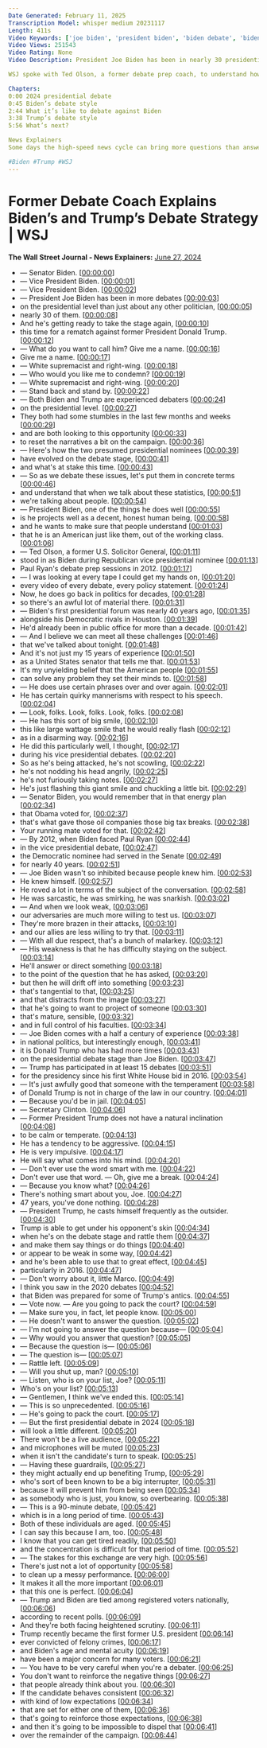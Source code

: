```yaml
---
Date Generated: February 11, 2025
Transcription Model: whisper medium 20231117
Length: 411s
Video Keywords: ['joe biden', 'president biden', 'biden debate', 'biden trump debate', 'trump biden debate', 'donald trump', 'former president', 'trump news', 'biden news', 'debate', 'presidential debate', 'debate strategy', 'trump rhetoric', 'trump debate', 'cnn', 'cnn debate', 'wsj', 'biden debate style', 'debate tactics', 'debate analysis', 'general election', '2024 presidential election', 'debate coach', 'working class', 'debate prep', 'policy statement', 'presidential forum', 'us senator', 'us politics', 'trump debate style', 'biden', 'usnews']
Video Views: 251543
Video Rating: None
Video Description: President Joe Biden has been in nearly 30 presidential-level debates throughout his political career. Now, he’s teeing up to debate former President Donald Trump again in Atlanta. But what is different about their debate style and what can voters expect from the first presidential debate of the 2024 general election on Thursday night?

WSJ spoke with Ted Olson, a former debate prep coach, to understand how Biden and Trump approach debates.

Chapters:
0:00 2024 presidential debate 
0:45 Biden’s debate style
2:44 What it’s like to debate against Biden
3:38 Trump’s debate style
5:56 What’s next?

News Explainers
Some days the high-speed news cycle can bring more questions than answers. WSJ’s news explainers break down the day's biggest stories into bite-size pieces to help you make sense of the news.

#Biden #Trump #WSJ
---
```


# Former Debate Coach Explains Biden’s and Trump’s Debate Strategy | WSJ
**The Wall Street Journal - News Explainers:** [June 27, 2024](https://www.youtube.com/watch?v=1CcbWp5XBgE)
*  — Senator Biden. [[00:00:00](https://www.youtube.com/watch?v=1CcbWp5XBgE&t=0.0s)]
*  — Vice President Biden. [[00:00:01](https://www.youtube.com/watch?v=1CcbWp5XBgE&t=1.12s)]
*  — Vice President Biden. [[00:00:02](https://www.youtube.com/watch?v=1CcbWp5XBgE&t=2.42s)]
*  — President Joe Biden has been in more debates [[00:00:03](https://www.youtube.com/watch?v=1CcbWp5XBgE&t=3.34s)]
*  on the presidential level than just about any other politician, [[00:00:05](https://www.youtube.com/watch?v=1CcbWp5XBgE&t=5.42s)]
*  nearly 30 of them. [[00:00:08](https://www.youtube.com/watch?v=1CcbWp5XBgE&t=8.9s)]
*  And he's getting ready to take the stage again, [[00:00:10](https://www.youtube.com/watch?v=1CcbWp5XBgE&t=10.42s)]
*  this time for a rematch against former President Donald Trump. [[00:00:12](https://www.youtube.com/watch?v=1CcbWp5XBgE&t=12.780000000000001s)]
*  — What do you want to call him? Give me a name. [[00:00:16](https://www.youtube.com/watch?v=1CcbWp5XBgE&t=16.5s)]
*  Give me a name. [[00:00:17](https://www.youtube.com/watch?v=1CcbWp5XBgE&t=17.78s)]
*  — White supremacist and right-wing. [[00:00:18](https://www.youtube.com/watch?v=1CcbWp5XBgE&t=18.14s)]
*  — Who would you like me to condemn? [[00:00:19](https://www.youtube.com/watch?v=1CcbWp5XBgE&t=19.14s)]
*  — White supremacist and right-wing. [[00:00:20](https://www.youtube.com/watch?v=1CcbWp5XBgE&t=20.06s)]
*  — Stand back and stand by. [[00:00:22](https://www.youtube.com/watch?v=1CcbWp5XBgE&t=22.62s)]
*  — Both Biden and Trump are experienced debaters [[00:00:24](https://www.youtube.com/watch?v=1CcbWp5XBgE&t=24.7s)]
*  on the presidential level. [[00:00:27](https://www.youtube.com/watch?v=1CcbWp5XBgE&t=27.66s)]
*  They both had some stumbles in the last few months and weeks [[00:00:29](https://www.youtube.com/watch?v=1CcbWp5XBgE&t=29.16s)]
*  and are both looking to this opportunity [[00:00:33](https://www.youtube.com/watch?v=1CcbWp5XBgE&t=33.120000000000005s)]
*  to reset the narratives a bit on the campaign. [[00:00:36](https://www.youtube.com/watch?v=1CcbWp5XBgE&t=36.08s)]
*  — Here's how the two presumed presidential nominees [[00:00:39](https://www.youtube.com/watch?v=1CcbWp5XBgE&t=39.68s)]
*  have evolved on the debate stage, [[00:00:41](https://www.youtube.com/watch?v=1CcbWp5XBgE&t=41.92s)]
*  and what's at stake this time. [[00:00:43](https://www.youtube.com/watch?v=1CcbWp5XBgE&t=43.72s)]
*  — So as we debate these issues, let's put them in concrete terms [[00:00:46](https://www.youtube.com/watch?v=1CcbWp5XBgE&t=46.8s)]
*  and understand that when we talk about these statistics, [[00:00:51](https://www.youtube.com/watch?v=1CcbWp5XBgE&t=51.3s)]
*  we're talking about people. [[00:00:54](https://www.youtube.com/watch?v=1CcbWp5XBgE&t=54.6s)]
*  — President Biden, one of the things he does well [[00:00:55](https://www.youtube.com/watch?v=1CcbWp5XBgE&t=55.88s)]
*  is he projects well as a decent, honest human being, [[00:00:58](https://www.youtube.com/watch?v=1CcbWp5XBgE&t=58.74s)]
*  and he wants to make sure that people understand [[00:01:03](https://www.youtube.com/watch?v=1CcbWp5XBgE&t=63.52s)]
*  that he is an American just like them, out of the working class. [[00:01:06](https://www.youtube.com/watch?v=1CcbWp5XBgE&t=66.64s)]
*  — Ted Olson, a former U.S. Solicitor General, [[00:01:11](https://www.youtube.com/watch?v=1CcbWp5XBgE&t=71.12s)]
*  stood in as Biden during Republican vice presidential nominee [[00:01:13](https://www.youtube.com/watch?v=1CcbWp5XBgE&t=73.68s)]
*  Paul Ryan's debate prep sessions in 2012. [[00:01:17](https://www.youtube.com/watch?v=1CcbWp5XBgE&t=77.28s)]
*  — I was looking at every tape I could get my hands on, [[00:01:20](https://www.youtube.com/watch?v=1CcbWp5XBgE&t=80.56s)]
*  every video of every debate, every policy statement. [[00:01:24](https://www.youtube.com/watch?v=1CcbWp5XBgE&t=84.28s)]
*  Now, he does go back in politics for decades, [[00:01:28](https://www.youtube.com/watch?v=1CcbWp5XBgE&t=88.44s)]
*  so there's an awful lot of material there. [[00:01:31](https://www.youtube.com/watch?v=1CcbWp5XBgE&t=91.98s)]
*  — Biden's first presidential forum was nearly 40 years ago, [[00:01:35](https://www.youtube.com/watch?v=1CcbWp5XBgE&t=95.89999999999999s)]
*  alongside his Democratic rivals in Houston. [[00:01:39](https://www.youtube.com/watch?v=1CcbWp5XBgE&t=99.5s)]
*  He'd already been in public office for more than a decade. [[00:01:42](https://www.youtube.com/watch?v=1CcbWp5XBgE&t=102.46s)]
*  — And I believe we can meet all these challenges [[00:01:46](https://www.youtube.com/watch?v=1CcbWp5XBgE&t=106.46s)]
*  that we've talked about tonight. [[00:01:48](https://www.youtube.com/watch?v=1CcbWp5XBgE&t=108.42s)]
*  And it's not just my 15 years of experience [[00:01:50](https://www.youtube.com/watch?v=1CcbWp5XBgE&t=110.82s)]
*  as a United States senator that tells me that. [[00:01:53](https://www.youtube.com/watch?v=1CcbWp5XBgE&t=113.03999999999999s)]
*  It's my unyielding belief that the American people [[00:01:55](https://www.youtube.com/watch?v=1CcbWp5XBgE&t=115.5s)]
*  can solve any problem they set their minds to. [[00:01:58](https://www.youtube.com/watch?v=1CcbWp5XBgE&t=118.14s)]
*  — He does use certain phrases over and over again. [[00:02:01](https://www.youtube.com/watch?v=1CcbWp5XBgE&t=121.52s)]
*  He has certain quirky mannerisms with respect to his speech. [[00:02:04](https://www.youtube.com/watch?v=1CcbWp5XBgE&t=124.52s)]
*  — Look, folks. Look, folks. Look, folks. [[00:02:08](https://www.youtube.com/watch?v=1CcbWp5XBgE&t=128.44s)]
*  — He has this sort of big smile, [[00:02:10](https://www.youtube.com/watch?v=1CcbWp5XBgE&t=130.64s)]
*  this like large wattage smile that he would really flash [[00:02:12](https://www.youtube.com/watch?v=1CcbWp5XBgE&t=132.64s)]
*  as in a disarming way. [[00:02:16](https://www.youtube.com/watch?v=1CcbWp5XBgE&t=136.32s)]
*  He did this particularly well, I thought, [[00:02:17](https://www.youtube.com/watch?v=1CcbWp5XBgE&t=137.92000000000002s)]
*  during his vice presidential debates. [[00:02:20](https://www.youtube.com/watch?v=1CcbWp5XBgE&t=140.44s)]
*  So as he's being attacked, he's not scowling, [[00:02:22](https://www.youtube.com/watch?v=1CcbWp5XBgE&t=142.4s)]
*  he's not nodding his head angrily, [[00:02:25](https://www.youtube.com/watch?v=1CcbWp5XBgE&t=145.6s)]
*  he's not furiously taking notes. [[00:02:27](https://www.youtube.com/watch?v=1CcbWp5XBgE&t=147.58s)]
*  He's just flashing this giant smile and chuckling a little bit. [[00:02:29](https://www.youtube.com/watch?v=1CcbWp5XBgE&t=149.78s)]
*  — Senator Biden, you would remember that in that energy plan [[00:02:34](https://www.youtube.com/watch?v=1CcbWp5XBgE&t=154.22s)]
*  that Obama voted for, [[00:02:37](https://www.youtube.com/watch?v=1CcbWp5XBgE&t=157.18s)]
*  that's what gave those oil companies those big tax breaks. [[00:02:38](https://www.youtube.com/watch?v=1CcbWp5XBgE&t=158.62s)]
*  Your running mate voted for that. [[00:02:42](https://www.youtube.com/watch?v=1CcbWp5XBgE&t=162.5s)]
*  — By 2012, when Biden faced Paul Ryan [[00:02:44](https://www.youtube.com/watch?v=1CcbWp5XBgE&t=164.9s)]
*  in the vice presidential debate, [[00:02:47](https://www.youtube.com/watch?v=1CcbWp5XBgE&t=167.42000000000002s)]
*  the Democratic nominee had served in the Senate [[00:02:49](https://www.youtube.com/watch?v=1CcbWp5XBgE&t=169.06s)]
*  for nearly 40 years. [[00:02:51](https://www.youtube.com/watch?v=1CcbWp5XBgE&t=171.34s)]
*  — Joe Biden wasn't so inhibited because people knew him. [[00:02:53](https://www.youtube.com/watch?v=1CcbWp5XBgE&t=173.66s)]
*  He knew himself. [[00:02:57](https://www.youtube.com/watch?v=1CcbWp5XBgE&t=177.34s)]
*  He roved a lot in terms of the subject of the conversation. [[00:02:58](https://www.youtube.com/watch?v=1CcbWp5XBgE&t=178.72s)]
*  He was sarcastic, he was smirking, he was snarkish. [[00:03:02](https://www.youtube.com/watch?v=1CcbWp5XBgE&t=182.52s)]
*  — And when we look weak, [[00:03:06](https://www.youtube.com/watch?v=1CcbWp5XBgE&t=186.44s)]
*  our adversaries are much more willing to test us. [[00:03:07](https://www.youtube.com/watch?v=1CcbWp5XBgE&t=187.76s)]
*  They're more brazen in their attacks, [[00:03:10](https://www.youtube.com/watch?v=1CcbWp5XBgE&t=190.12s)]
*  and our allies are less willing to try that. [[00:03:11](https://www.youtube.com/watch?v=1CcbWp5XBgE&t=191.16s)]
*  — With all due respect, that's a bunch of malarkey. [[00:03:12](https://www.youtube.com/watch?v=1CcbWp5XBgE&t=192.24s)]
*  — His weakness is that he has difficulty staying on the subject. [[00:03:14](https://www.youtube.com/watch?v=1CcbWp5XBgE&t=194.84s)]
*  He'll answer or direct something [[00:03:18](https://www.youtube.com/watch?v=1CcbWp5XBgE&t=198.88s)]
*  to the point of the question that he has asked, [[00:03:20](https://www.youtube.com/watch?v=1CcbWp5XBgE&t=200.8s)]
*  but then he will drift off into something [[00:03:23](https://www.youtube.com/watch?v=1CcbWp5XBgE&t=203.68s)]
*  that's tangential to that, [[00:03:25](https://www.youtube.com/watch?v=1CcbWp5XBgE&t=205.76s)]
*  and that distracts from the image [[00:03:27](https://www.youtube.com/watch?v=1CcbWp5XBgE&t=207.56s)]
*  that he's going to want to project of someone [[00:03:30](https://www.youtube.com/watch?v=1CcbWp5XBgE&t=210.35999999999999s)]
*  that's mature, sensible, [[00:03:32](https://www.youtube.com/watch?v=1CcbWp5XBgE&t=212.72s)]
*  and in full control of his faculties. [[00:03:34](https://www.youtube.com/watch?v=1CcbWp5XBgE&t=214.76s)]
*  — Joe Biden comes with a half a century of experience [[00:03:38](https://www.youtube.com/watch?v=1CcbWp5XBgE&t=218.2s)]
*  in national politics, but interestingly enough, [[00:03:41](https://www.youtube.com/watch?v=1CcbWp5XBgE&t=221.04s)]
*  it is Donald Trump who has had more times [[00:03:43](https://www.youtube.com/watch?v=1CcbWp5XBgE&t=223.84s)]
*  on the presidential debate stage than Joe Biden. [[00:03:47](https://www.youtube.com/watch?v=1CcbWp5XBgE&t=227.72s)]
*  — Trump has participated in at least 15 debates [[00:03:51](https://www.youtube.com/watch?v=1CcbWp5XBgE&t=231.51999999999998s)]
*  for the presidency since his first White House bid in 2016. [[00:03:54](https://www.youtube.com/watch?v=1CcbWp5XBgE&t=234.12s)]
*  — It's just awfully good that someone with the temperament [[00:03:58](https://www.youtube.com/watch?v=1CcbWp5XBgE&t=238.24s)]
*  of Donald Trump is not in charge of the law in our country. [[00:04:01](https://www.youtube.com/watch?v=1CcbWp5XBgE&t=241.52s)]
*  — Because you'd be in jail. [[00:04:05](https://www.youtube.com/watch?v=1CcbWp5XBgE&t=245.44s)]
*  — Secretary Clinton. [[00:04:06](https://www.youtube.com/watch?v=1CcbWp5XBgE&t=246.72s)]
*  — Former President Trump does not have a natural inclination [[00:04:08](https://www.youtube.com/watch?v=1CcbWp5XBgE&t=248.8s)]
*  to be calm or temperate. [[00:04:13](https://www.youtube.com/watch?v=1CcbWp5XBgE&t=253.52s)]
*  He has a tendency to be aggressive. [[00:04:15](https://www.youtube.com/watch?v=1CcbWp5XBgE&t=255.32s)]
*  He is very impulsive. [[00:04:17](https://www.youtube.com/watch?v=1CcbWp5XBgE&t=257.96s)]
*  He will say what comes into his mind. [[00:04:20](https://www.youtube.com/watch?v=1CcbWp5XBgE&t=260.04s)]
*  — Don't ever use the word smart with me. [[00:04:22](https://www.youtube.com/watch?v=1CcbWp5XBgE&t=262.28s)]
*  Don't ever use that word. — Oh, give me a break. [[00:04:24](https://www.youtube.com/watch?v=1CcbWp5XBgE&t=264.35999999999996s)]
*  — Because you know what? [[00:04:26](https://www.youtube.com/watch?v=1CcbWp5XBgE&t=266.08s)]
*  There's nothing smart about you, Joe. [[00:04:27](https://www.youtube.com/watch?v=1CcbWp5XBgE&t=267.28s)]
*  47 years, you've done nothing. [[00:04:28](https://www.youtube.com/watch?v=1CcbWp5XBgE&t=268.67999999999995s)]
*  — President Trump, he casts himself frequently as the outsider. [[00:04:30](https://www.youtube.com/watch?v=1CcbWp5XBgE&t=270.47999999999996s)]
*  Trump is able to get under his opponent's skin [[00:04:34](https://www.youtube.com/watch?v=1CcbWp5XBgE&t=274.4s)]
*  when he's on the debate stage and rattle them [[00:04:37](https://www.youtube.com/watch?v=1CcbWp5XBgE&t=277.0s)]
*  and make them say things or do things [[00:04:40](https://www.youtube.com/watch?v=1CcbWp5XBgE&t=280.35999999999996s)]
*  or appear to be weak in some way, [[00:04:42](https://www.youtube.com/watch?v=1CcbWp5XBgE&t=282.35999999999996s)]
*  and he's been able to use that to great effect, [[00:04:45](https://www.youtube.com/watch?v=1CcbWp5XBgE&t=285.88s)]
*  particularly in 2016. [[00:04:47](https://www.youtube.com/watch?v=1CcbWp5XBgE&t=287.4s)]
*  — Don't worry about it, little Marco. [[00:04:49](https://www.youtube.com/watch?v=1CcbWp5XBgE&t=289.44s)]
*  I think you saw in the 2020 debates [[00:04:52](https://www.youtube.com/watch?v=1CcbWp5XBgE&t=292.16s)]
*  that Biden was prepared for some of Trump's antics. [[00:04:55](https://www.youtube.com/watch?v=1CcbWp5XBgE&t=295.04s)]
*  — Vote now. — Are you going to pack the court? [[00:04:59](https://www.youtube.com/watch?v=1CcbWp5XBgE&t=299.08000000000004s)]
*  — Make sure you, in fact, let people know. [[00:05:00](https://www.youtube.com/watch?v=1CcbWp5XBgE&t=300.28000000000003s)]
*  — He doesn't want to answer the question. [[00:05:02](https://www.youtube.com/watch?v=1CcbWp5XBgE&t=302.88000000000005s)]
*  — I'm not going to answer the question because— [[00:05:04](https://www.youtube.com/watch?v=1CcbWp5XBgE&t=304.28000000000003s)]
*  — Why would you answer that question? [[00:05:05](https://www.youtube.com/watch?v=1CcbWp5XBgE&t=305.32000000000005s)]
*  — Because the question is— [[00:05:06](https://www.youtube.com/watch?v=1CcbWp5XBgE&t=306.64000000000004s)]
*  — The question is— [[00:05:07](https://www.youtube.com/watch?v=1CcbWp5XBgE&t=307.8s)]
*  — Rattle left. [[00:05:09](https://www.youtube.com/watch?v=1CcbWp5XBgE&t=309.36s)]
*  — Will you shut up, man? [[00:05:10](https://www.youtube.com/watch?v=1CcbWp5XBgE&t=310.52000000000004s)]
*  — Listen, who is on your list, Joe? [[00:05:11](https://www.youtube.com/watch?v=1CcbWp5XBgE&t=311.64000000000004s)]
*  Who's on your list? [[00:05:13](https://www.youtube.com/watch?v=1CcbWp5XBgE&t=313.52000000000004s)]
*  — Gentlemen, I think we've ended this. [[00:05:14](https://www.youtube.com/watch?v=1CcbWp5XBgE&t=314.8s)]
*  — This is so unprecedented. [[00:05:16](https://www.youtube.com/watch?v=1CcbWp5XBgE&t=316.04s)]
*  — He's going to pack the court. [[00:05:17](https://www.youtube.com/watch?v=1CcbWp5XBgE&t=317.04s)]
*  — But the first presidential debate in 2024 [[00:05:18](https://www.youtube.com/watch?v=1CcbWp5XBgE&t=318.04s)]
*  will look a little different. [[00:05:20](https://www.youtube.com/watch?v=1CcbWp5XBgE&t=320.40000000000003s)]
*  There won't be a live audience, [[00:05:22](https://www.youtube.com/watch?v=1CcbWp5XBgE&t=322.08s)]
*  and microphones will be muted [[00:05:23](https://www.youtube.com/watch?v=1CcbWp5XBgE&t=323.47999999999996s)]
*  when it isn't the candidate's turn to speak. [[00:05:25](https://www.youtube.com/watch?v=1CcbWp5XBgE&t=325.24s)]
*  — Having these guardrails, [[00:05:27](https://www.youtube.com/watch?v=1CcbWp5XBgE&t=327.52s)]
*  they might actually end up benefiting Trump, [[00:05:29](https://www.youtube.com/watch?v=1CcbWp5XBgE&t=329.12s)]
*  who's sort of been known to be a big interrupter, [[00:05:31](https://www.youtube.com/watch?v=1CcbWp5XBgE&t=331.28s)]
*  because it will prevent him from being seen [[00:05:34](https://www.youtube.com/watch?v=1CcbWp5XBgE&t=334.03999999999996s)]
*  as somebody who is just, you know, so overbearing. [[00:05:38](https://www.youtube.com/watch?v=1CcbWp5XBgE&t=338.68s)]
*  — This is a 90-minute debate, [[00:05:42](https://www.youtube.com/watch?v=1CcbWp5XBgE&t=342.03999999999996s)]
*  which is in a long period of time. [[00:05:43](https://www.youtube.com/watch?v=1CcbWp5XBgE&t=343.96s)]
*  Both of these individuals are aged. [[00:05:45](https://www.youtube.com/watch?v=1CcbWp5XBgE&t=345.84s)]
*  I can say this because I am, too. [[00:05:48](https://www.youtube.com/watch?v=1CcbWp5XBgE&t=348.12s)]
*  I know that you can get tired readily, [[00:05:50](https://www.youtube.com/watch?v=1CcbWp5XBgE&t=350.12s)]
*  and the concentration is difficult for that period of time. [[00:05:52](https://www.youtube.com/watch?v=1CcbWp5XBgE&t=352.48s)]
*  — The stakes for this exchange are very high. [[00:05:56](https://www.youtube.com/watch?v=1CcbWp5XBgE&t=356.32s)]
*  There's just not a lot of opportunity [[00:05:58](https://www.youtube.com/watch?v=1CcbWp5XBgE&t=358.52s)]
*  to clean up a messy performance. [[00:06:00](https://www.youtube.com/watch?v=1CcbWp5XBgE&t=360.04s)]
*  It makes it all the more important [[00:06:01](https://www.youtube.com/watch?v=1CcbWp5XBgE&t=361.96s)]
*  that this one is perfect. [[00:06:04](https://www.youtube.com/watch?v=1CcbWp5XBgE&t=364.16s)]
*  — Trump and Biden are tied among registered voters nationally, [[00:06:06](https://www.youtube.com/watch?v=1CcbWp5XBgE&t=366.24s)]
*  according to recent polls. [[00:06:09](https://www.youtube.com/watch?v=1CcbWp5XBgE&t=369.88s)]
*  And they're both facing heightened scrutiny. [[00:06:11](https://www.youtube.com/watch?v=1CcbWp5XBgE&t=371.96s)]
*  Trump recently became the first former U.S. president [[00:06:14](https://www.youtube.com/watch?v=1CcbWp5XBgE&t=374.56s)]
*  ever convicted of felony crimes, [[00:06:17](https://www.youtube.com/watch?v=1CcbWp5XBgE&t=377.68s)]
*  and Biden's age and mental acuity [[00:06:19](https://www.youtube.com/watch?v=1CcbWp5XBgE&t=379.96000000000004s)]
*  have been a major concern for many voters. [[00:06:21](https://www.youtube.com/watch?v=1CcbWp5XBgE&t=381.88s)]
*  — You have to be very careful when you're a debater. [[00:06:25](https://www.youtube.com/watch?v=1CcbWp5XBgE&t=385.08000000000004s)]
*  You don't want to reinforce the negative things [[00:06:27](https://www.youtube.com/watch?v=1CcbWp5XBgE&t=387.44s)]
*  that people already think about you. [[00:06:30](https://www.youtube.com/watch?v=1CcbWp5XBgE&t=390.28000000000003s)]
*  If the candidate behaves consistent [[00:06:32](https://www.youtube.com/watch?v=1CcbWp5XBgE&t=392.04s)]
*  with kind of low expectations [[00:06:34](https://www.youtube.com/watch?v=1CcbWp5XBgE&t=394.8s)]
*  that are set for either one of them, [[00:06:36](https://www.youtube.com/watch?v=1CcbWp5XBgE&t=396.64s)]
*  that's going to reinforce those expectations, [[00:06:38](https://www.youtube.com/watch?v=1CcbWp5XBgE&t=398.68s)]
*  and then it's going to be impossible to dispel that [[00:06:41](https://www.youtube.com/watch?v=1CcbWp5XBgE&t=401.28000000000003s)]
*  over the remainder of the campaign. [[00:06:44](https://www.youtube.com/watch?v=1CcbWp5XBgE&t=404.52000000000004s)]
